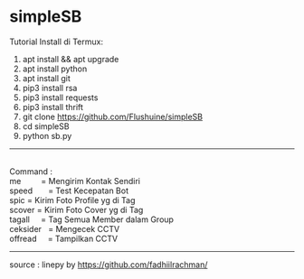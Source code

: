 # simpleSB
Tutorial Install di Termux:
1. apt install && apt upgrade
2. apt install python
3. apt install git
4. pip3 install rsa
5. pip3 install requests
6. pip3 install thrift
7. git clone https://github.com/Flushuine/simpleSB
8. cd simpleSB
9. python sb.py

<hr><br>
Command : <br> 
me          = Mengirim Kontak Sendiri <br>
speed       = Test Kecepatan Bot <br>
spic <tag>  = Kirim Foto Profile yg di Tag <br>
scover <tag>= Kirim Foto Cover yg di Tag <br>
tagall      = Tag Semua Member dalam Group <br>
ceksider    = Mengecek CCTV <br>
offread     = Tampilkan CCTV <br>
<hr>

source : linepy by https://github.com/fadhiilrachman/
